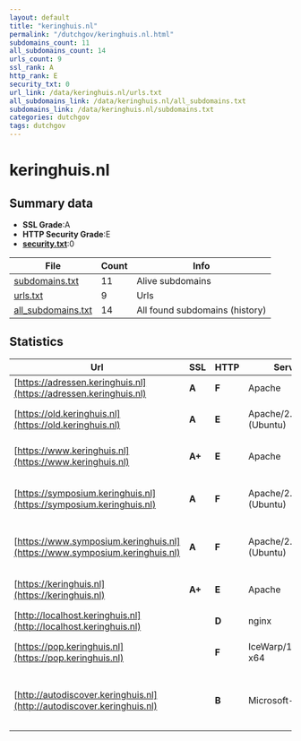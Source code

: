 ```yaml
---
layout: default
title: "keringhuis.nl"
permalink: "/dutchgov/keringhuis.nl.html"
subdomains_count: 11
all_subdomains_count: 14
urls_count: 9
ssl_rank: A
http_rank: E
security_txt: 0
url_link: /data/keringhuis.nl/urls.txt
all_subdomains_link: /data/keringhuis.nl/all_subdomains.txt
subdomains_link: /data/keringhuis.nl/subdomains.txt
categories: dutchgov
tags: dutchgov
---
```



# keringhuis.nl
## Summary data


 - **SSL Grade**:A
 - **HTTP Security Grade**:E
 - **[security.txt](https://www.digitaleoverheid.nl/nieuws/standaard-security-txt-nu-verplicht-voor-overheid/)**:0


| File       | Count | Info |
|------------|-------|------|
|[subdomains.txt](/DutchGovScope/data/keringhuis.nl/subdomains.txt)|11|Alive subdomains|
|[urls.txt](/DutchGovScope/data/keringhuis.nl/urls.txt)|9|Urls|
|[all_subdomains.txt](/DutchGovScope/data/keringhuis.nl/all_subdomains.txt)|14|All found subdomains (history)|


## Statistics


| Url | SSL | HTTP | Server | Cookie | HSTS | CORS | CTO | CSP | XFO | XXP | RP |FP| Tech |Title |
|--------|-------|-------|------|------|------|------|------|------|------|------|------|------|------|------|
|[https://adressen.keringhuis.nl](https://adressen.keringhuis.nl)| **A**| **F**|Apache| | | | | | | | :white_check_mark: | |Apache HTTP Server Basic|401 Unauthorized|
|[https://old.keringhuis.nl](https://old.keringhuis.nl)| **A**| **E**|Apache/2.4.41 (Ubuntu)|:o: |:white_check_mark: | | | | | | :white_check_mark: | |Apache HTTP Server:2.4.41 Ubuntu||
|[https://www.keringhuis.nl](https://www.keringhuis.nl)| **A+**| **E**|Apache|:o: |:white_check_mark: | | | | | | :white_check_mark: | |Apache HTTP Server HSTS PHP|Keringhuis|
|[https://symposium.keringhuis.nl](https://symposium.keringhuis.nl)| **A**| **F**|Apache/2.4.41 (Ubuntu)|:o: | | | | | :white_check_mark: | :white_check_mark: | :white_check_mark: | |Apache HTTP Server:2.4.41 Bootstrap:4.6.0 PHP Ubuntu|Symposium Maesla...|
|[https://www.symposium.keringhuis.nl](https://www.symposium.keringhuis.nl)| **A**| **F**|Apache/2.4.41 (Ubuntu)|:o: | | | | | :white_check_mark: | :white_check_mark: | :white_check_mark: | |Apache HTTP Server:2.4.41 Bootstrap:4.6.0 PHP Ubuntu|Symposium Maesla...|
|[https://keringhuis.nl](https://keringhuis.nl)| **A+**| **E**|Apache|:o: |:white_check_mark: | | | | | | :white_check_mark: | |Apache HTTP Server HSTS PHP|Keringhuis|
|[http://localhost.keringhuis.nl](http://localhost.keringhuis.nl)| | **D**|nginx| | | | | | :white_check_mark: | :white_check_mark: | :white_check_mark: | |Nginx|Welcome to nginx...|
|[https://pop.keringhuis.nl](https://pop.keringhuis.nl)| | **F**|IceWarp/13.0.3.10 x64| | | | | | | | :white_check_mark: | |HSTS|302 Document Mov...|
|[http://autodiscover.keringhuis.nl](http://autodiscover.keringhuis.nl)| | **B**|Microsoft-IIS/10.0|:white_check_mark: |:white_check_mark: | | | | :white_check_mark: | :white_check_mark: | :white_check_mark: | |IIS:10.0 Microsoft ASP.NET Windows Server||

